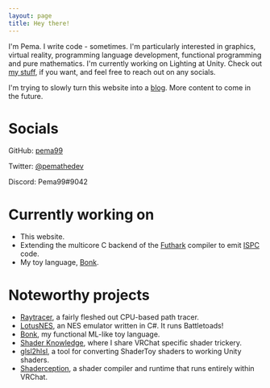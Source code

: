 ```yaml
---
layout: page
title: Hey there!
---
```


I'm Pema. I write code - sometimes. I'm particularly interested in graphics,
virtual reality, programming language development, functional programming and
pure mathematics. I'm currently working on Lighting at Unity.
Check out [my stuff](https://github.com/pema99), if you want, and feel free to reach
out on any socials.

I'm trying to slowly turn this website into a [blog](archive.md).
More content to come in the future.

# Socials
GitHub: [pema99](https://github.com/pema99)

Twitter: [@pemathedev](https://twitter.com/pemathedev)

Discord: Pema99#9042

# Currently working on
- This website.
- Extending the multicore C backend of the [Futhark](https://github.com/pema99/futhark) compiler to emit [ISPC](https://ispc.github.io/ispc.html) code.
- My toy language, [Bonk](https://github.com/pema99/bonk).

# Noteworthy projects
- [Raytracer](https://github.com/pema99/Raytracer), a fairly fleshed out CPU-based path tracer.
- [LotusNES](https://github.com/pema99/LotusNES), an NES emulator written in C#. It runs Battletoads!
- [Bonk](https://github.com/pema99/bonk), my functional ML-like toy language.
- [Shader Knowledge](https://github.com/pema99/shader-knowledge), where I share VRChat specific shader trickery.
- [glsl2hlsl](https://pema99.github.io/glsl2hlsl), a tool for converting ShaderToy shaders to working Unity shaders.
- [Shaderception](https://github.com/pema99/Shaderception), a shader compiler and runtime that runs entirely within VRChat.

